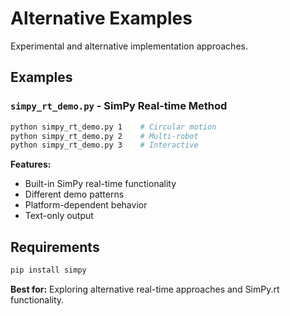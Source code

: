 # Alternative Examples

Experimental and alternative implementation approaches.

## Examples

### `simpy_rt_demo.py` - SimPy Real-time Method
```bash
python simpy_rt_demo.py 1    # Circular motion
python simpy_rt_demo.py 2    # Multi-robot
python simpy_rt_demo.py 3    # Interactive
```

**Features:**
- Built-in SimPy real-time functionality  
- Different demo patterns
- Platform-dependent behavior
- Text-only output

## Requirements
```bash
pip install simpy
```

**Best for:** Exploring alternative real-time approaches and SimPy.rt functionality.